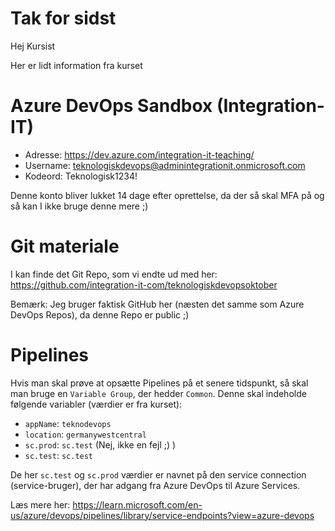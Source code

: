 # Tak for sidst

Hej Kursist

Her er lidt information fra kurset

# Azure DevOps Sandbox (Integration-IT) 

- Adresse:	https://dev.azure.com/integration-it-teaching/  
- Username: 	teknologiskdevops@adminintegrationit.onmicrosoft.com
- Kodeord:	Teknologisk1234!

Denne konto bliver lukket 14 dage efter oprettelse, da der så skal MFA på og så kan I ikke bruge denne mere ;)

# Git materiale

I kan finde det Git Repo, som vi endte ud med her:
https://github.com/integration-it-com/teknologiskdevopsoktober

Bemærk: Jeg bruger faktisk GitHub her (næsten det samme som Azure DevOps Repos), da denne Repo er public ;)

# Pipelines
Hvis man skal prøve at opsætte Pipelines på et senere tidspunkt, så skal man bruge en `Variable Group`, der hedder `Common`. Denne skal indeholde følgende variabler (værdier er fra kurset):

- `appName`: `teknodevops`
- `location`: `germanywestcentral`
- `sc.prod`: `sc.test` (Nej, ikke en fejl ;) )
- `sc.test`: `sc.test`

De her `sc.test` og `sc.prod` værdier er navnet på den service connection (service-bruger), der har adgang fra Azure DevOps til Azure Services.

Læs mere her: https://learn.microsoft.com/en-us/azure/devops/pipelines/library/service-endpoints?view=azure-devops

